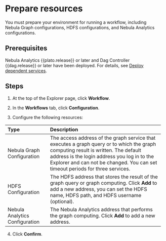 # Prepare resources

You must prepare your environment for running a workflow, including Nebula Graph configurations, HDFS configurations, and Nebula Analytics configurations.

## Prerequisites

Nebula Analytics {{plato.release}} or later and Dag Controller {{dag.release}} or later have been deployed. For details, see [Deploy dependent services](../../graph-computing/0.deploy-controller-analytics.md).

## Steps

1. At the top of the Explorer page, click **Workflow**.

2. In the **Workflows** tab, click **Configuration**.

3. Configure the following resources:

  |Type|Description|
  |:--|:--|
  |Nebula Graph Configuration| The access address of the graph service that executes a graph query or to which the graph computing result is written. The default address is the login address you log in to the Explorer and can not be changed. You can set timeout periods for three services.|
  |HDFS Configuration| The HDFS address that stores the result of the graph query or graph computing. Click **Add** to add a new address, you can set the HDFS name, HDFS path, and HDFS username (optional).
  |Nebula Analytics Configuration| The Nebula Analytics address that performs the graph computing. Click **Add** to add a new address.|

4. Click **Confirm**.
